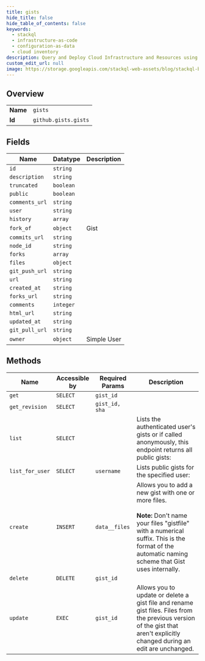 ```yaml
---
title: gists
hide_title: false
hide_table_of_contents: false
keywords:
  - stackql
  - infrastructure-as-code
  - configuration-as-data
  - cloud inventory
description: Query and Deploy Cloud Infrastructure and Resources using SQL
custom_edit_url: null
image: https://storage.googleapis.com/stackql-web-assets/blog/stackql-blog-post-featured-image.png
---
```

  
    

## Overview
<table><tbody>
<tr><td><b>Name</b></td><td><code>gists</code></td></tr>
<tr><td><b>Id</b></td><td><code>github.gists.gists</code></td></tr>
</tbody></table>

## Fields
| Name | Datatype | Description |
| ---- | -------- | ----------- |
| `id` | `string` |  |
| `description` | `string` |  |
| `truncated` | `boolean` |  |
| `public` | `boolean` |  |
| `comments_url` | `string` |  |
| `user` | `string` |  |
| `history` | `array` |  |
| `fork_of` | `object` | Gist |
| `commits_url` | `string` |  |
| `node_id` | `string` |  |
| `forks` | `array` |  |
| `files` | `object` |  |
| `git_push_url` | `string` |  |
| `url` | `string` |  |
| `created_at` | `string` |  |
| `forks_url` | `string` |  |
| `comments` | `integer` |  |
| `html_url` | `string` |  |
| `updated_at` | `string` |  |
| `git_pull_url` | `string` |  |
| `owner` | `object` | Simple User |
## Methods
| Name | Accessible by | Required Params | Description |
| ---- | ------------- | --------------- | ----------- |
| `get` | `SELECT` | `gist_id` |  |
| `get_revision` | `SELECT` | `gist_id, sha` |  |
| `list` | `SELECT` |  | Lists the authenticated user's gists or if called anonymously, this endpoint returns all public gists: |
| `list_for_user` | `SELECT` | `username` | Lists public gists for the specified user: |
| `create` | `INSERT` | `data__files` | Allows you to add a new gist with one or more files.<br /><br />**Note:** Don't name your files "gistfile" with a numerical suffix. This is the format of the automatic naming scheme that Gist uses internally. |
| `delete` | `DELETE` | `gist_id` |  |
| `update` | `EXEC` | `gist_id` | Allows you to update or delete a gist file and rename gist files. Files from the previous version of the gist that aren't explicitly changed during an edit are unchanged. |
